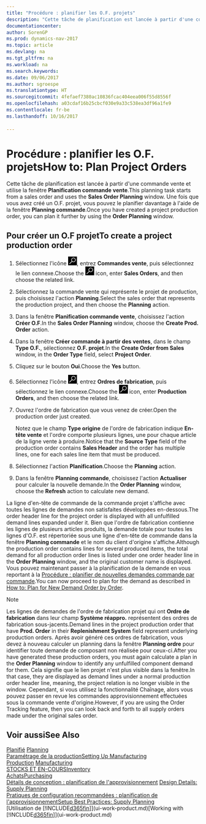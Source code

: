 ```yaml
---
title: "Procédure : planifier les O.F. projets"
description: "Cette tâche de planification est lancée à partir d'une commande vente et utilise la fenêtre **Planification commande vente**. Une fois que vous avez créé un O.F. projet, vous pouvez le planifier davantage à l'aide de la fenêtre **Planning commande**."
documentationcenter: 
author: SorenGP
ms.prod: dynamics-nav-2017
ms.topic: article
ms.devlang: na
ms.tgt_pltfrm: na
ms.workload: na
ms.search.keywords: 
ms.date: 09/06/2017
ms.author: sgroespe
ms.translationtype: HT
ms.sourcegitcommit: 4fefaef7380ac10836fcac404eea006f55d8556f
ms.openlocfilehash: a03cdaf16b25cbcf030e9a33c538ea3df96a1fe9
ms.contentlocale: fr-be
ms.lasthandoff: 10/16/2017

---
```

# <a name="how-to-plan-project-orders"></a><span data-ttu-id="47568-104">Procédure : planifier les O.F. projets</span><span class="sxs-lookup"><span data-stu-id="47568-104">How to: Plan Project Orders</span></span>
<span data-ttu-id="47568-105">Cette tâche de planification est lancée à partir d'une commande vente et utilise la fenêtre **Planification commande vente**.</span><span class="sxs-lookup"><span data-stu-id="47568-105">This planning task starts from a sales order and uses the **Sales Order Planning** window.</span></span> <span data-ttu-id="47568-106">Une fois que vous avez créé un O.F. projet, vous pouvez le planifier davantage à l'aide de la fenêtre **Planning commande**.</span><span class="sxs-lookup"><span data-stu-id="47568-106">Once you have created a project production order, you can plan it further by using the **Order Planning** window.</span></span>  

## <a name="to-create-a-project-production-order"></a><span data-ttu-id="47568-107">Pour créer un O.F projet</span><span class="sxs-lookup"><span data-stu-id="47568-107">To create a project production order</span></span>  

1.  <span data-ttu-id="47568-108">Sélectionnez l'icône ![Page ou état pour la recherche](media/ui-search/search_small.png "Page ou état pour la recherche"), entrez **Commandes vente**, puis sélectionnez le lien connexe.</span><span class="sxs-lookup"><span data-stu-id="47568-108">Choose the ![Search for Page or Report](media/ui-search/search_small.png "Search for Page or Report icon") icon, enter **Sales Orders**, and then choose the related link.</span></span>  
2.  <span data-ttu-id="47568-109">Sélectionnez la commande vente qui représente le projet de production, puis choisissez l'action **Planning**.</span><span class="sxs-lookup"><span data-stu-id="47568-109">Select the sales order that represents the production project, and then choose the **Planning** action.</span></span>  
4.  <span data-ttu-id="47568-110">Dans la fenêtre **Planification commande vente**, choisissez l'action **Créer O.F**.</span><span class="sxs-lookup"><span data-stu-id="47568-110">In the **Sales Order Planning** window, choose  the **Create Prod. Order** action.</span></span>  
5.  <span data-ttu-id="47568-111">Dans la fenêtre **Créer commande à partir des ventes**, dans le champ **Type O.F.**, sélectionnez **O.F. projet**.</span><span class="sxs-lookup"><span data-stu-id="47568-111">In the **Create Order from Sales** window, in the **Order Type** field, select **Project Order**.</span></span>  
6.  <span data-ttu-id="47568-112">Cliquez sur le bouton **Oui**.</span><span class="sxs-lookup"><span data-stu-id="47568-112">Choose the **Yes** button.</span></span>  
7.  <span data-ttu-id="47568-113">Sélectionnez l'icône ![Page ou état pour la recherche](media/ui-search/search_small.png "Page ou état pour la recherche"), entrez **Ordres de fabrication**, puis sélectionnez le lien connexe.</span><span class="sxs-lookup"><span data-stu-id="47568-113">Choose the ![Search for Page or Report](media/ui-search/search_small.png "Search for Page or Report icon") icon, enter **Production Orders**, and then choose the related link.</span></span>
8. <span data-ttu-id="47568-114">Ouvrez l'ordre de fabrication que vous venez de créer.</span><span class="sxs-lookup"><span data-stu-id="47568-114">Open the production order just created.</span></span>  

    <span data-ttu-id="47568-115">Notez que le champ **Type origine** de l'ordre de fabrication indique **En-tête vente** et l'ordre comporte plusieurs lignes, une pour chaque article de la ligne vente à produire.</span><span class="sxs-lookup"><span data-stu-id="47568-115">Notice that the **Source Type** field of the production order contains **Sales Header** and the order has multiple lines, one for each sales line item that must be produced.</span></span>  
9. <span data-ttu-id="47568-116">Sélectionnez l'action **Planification**.</span><span class="sxs-lookup"><span data-stu-id="47568-116">Choose the **Planning** action.</span></span>
10. <span data-ttu-id="47568-117">Dans la fenêtre **Planning commande**, choisissez l'action **Actualiser** pour calculer la nouvelle demande.</span><span class="sxs-lookup"><span data-stu-id="47568-117">In the **Order Planning** window, choose the **Refresh** action to calculate new demand.</span></span>  

<span data-ttu-id="47568-118">La ligne d'en-tête de commande de la commande projet s'affiche avec toutes les lignes de demandes non satisfaites développées en-dessous.</span><span class="sxs-lookup"><span data-stu-id="47568-118">The order header line for the project order is displayed with all unfulfilled demand lines expanded under it.</span></span> <span data-ttu-id="47568-119">Bien que l'ordre de fabrication contienne les lignes de plusieurs articles produits, la demande totale pour toutes les lignes d'O.F. est répertoriée sous une ligne d'en-tête de commande dans la fenêtre **Planning commande** et le nom du client d'origine s'affiche.</span><span class="sxs-lookup"><span data-stu-id="47568-119">Although the production order contains lines for several produced items, the total demand for all production order lines is listed under one order header line in the **Order Planning** window, and the original customer name is displayed.</span></span> <span data-ttu-id="47568-120">Vous pouvez maintenant passer à la planification de la demande en vous reportant à la [Procédure : planifier de nouvelles demandes commande par commande](production-how-to-plan-for-new-demand.md).</span><span class="sxs-lookup"><span data-stu-id="47568-120">You can now proceed to plan for the demand as described in [How to: Plan for New Demand Order by Order](production-how-to-plan-for-new-demand.md).</span></span>  

> [!NOTE]  
>  <span data-ttu-id="47568-121">Les lignes de demandes de l'ordre de fabrication projet qui ont **Ordre de fabrication** dans leur champ **Système réappro.** représentent des ordres de fabrication sous-jacents.</span><span class="sxs-lookup"><span data-stu-id="47568-121">Demand lines in the project production order that have **Prod. Order** in their **Replenishment System** field represent underlying production orders.</span></span> <span data-ttu-id="47568-122">Après avoir généré ces ordres de fabrication, vous devez à nouveau calculer un planning dans la fenêtre **Planning ordre** pour identifier toute demande de composant non réalisée pour ceux-ci.</span><span class="sxs-lookup"><span data-stu-id="47568-122">After you have generated these production orders, you must again calculate a plan in the **Order Planning** window to identify any unfulfilled component demand for them.</span></span> <span data-ttu-id="47568-123">Cela signifie que le lien projet n'est plus visible dans la fenêtre.</span><span class="sxs-lookup"><span data-stu-id="47568-123">In that case, they are displayed as demand lines under a normal production order header line, meaning, the project relation is no longer visible in the window.</span></span> <span data-ttu-id="47568-124">Cependant, si vous utilisez la fonctionnalité Chaînage, alors vous pouvez passer en revue les commandes approvisionnement effectuées sous la commande vente d'origine.</span><span class="sxs-lookup"><span data-stu-id="47568-124">However, if you are using the Order Tracking feature, then you can look back and forth to all supply orders made under the original sales order.</span></span>  

## <a name="see-also"></a><span data-ttu-id="47568-125">Voir aussi</span><span class="sxs-lookup"><span data-stu-id="47568-125">See Also</span></span>
<span data-ttu-id="47568-126">[Planifié](production-planning.md) </span><span class="sxs-lookup"><span data-stu-id="47568-126">[Planning](production-planning.md) </span></span>  
[<span data-ttu-id="47568-127">Paramétrage de la production</span><span class="sxs-lookup"><span data-stu-id="47568-127">Setting Up Manufacturing</span></span>](production-configure-production-processes.md)  
<span data-ttu-id="47568-128">[Production](production-manage-manufacturing.md)  </span><span class="sxs-lookup"><span data-stu-id="47568-128">[Manufacturing](production-manage-manufacturing.md)  </span></span>  
[<span data-ttu-id="47568-129">STOCKS ET EN-COURS</span><span class="sxs-lookup"><span data-stu-id="47568-129">Inventory</span></span>](inventory-manage-inventory.md)  
[<span data-ttu-id="47568-130">Achats</span><span class="sxs-lookup"><span data-stu-id="47568-130">Purchasing</span></span>](purchasing-manage-purchasing.md)  
<span data-ttu-id="47568-131">[Détails de conception : planification de l'approvisionnement](design-details-supply-planning.md) </span><span class="sxs-lookup"><span data-stu-id="47568-131">[Design Details: Supply Planning](design-details-supply-planning.md) </span></span>  
[<span data-ttu-id="47568-132">Pratiques de configuration recommandées : planification de l'approvisionnement</span><span class="sxs-lookup"><span data-stu-id="47568-132">Setup Best Practices: Supply Planning</span></span>](setup-best-practices-supply-planning.md)  
<span data-ttu-id="47568-133">[Utilisation de [!INCLUDE[d365fin](includes/d365fin_md.md)]](ui-work-product.md)</span><span class="sxs-lookup"><span data-stu-id="47568-133">[Working with [!INCLUDE[d365fin](includes/d365fin_md.md)]](ui-work-product.md)</span></span>

